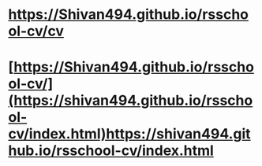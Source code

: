 # https://Shivan494.github.io/rsschool-cv/cv
# [https://Shivan494.github.io/rsschool-cv/](https://shivan494.github.io/rsschool-cv/index.html)https://shivan494.github.io/rsschool-cv/index.html
